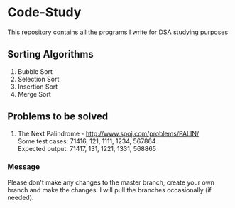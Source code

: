 # Code-Study
This repository contains all the programs I write for DSA studying purposes

## Sorting Algorithms
1. Bubble Sort
2. Selection Sort
3. Insertion Sort
4. Merge Sort

## Problems to be solved
1. The Next Palindrome - http://www.spoj.com/problems/PALIN/<br>
Some test cases: 71416, 121, 1111, 1234, 567864<br>
Expected output: 71417, 131, 1221, 1331, 568865

### Message
Please don't make any changes to the master branch, create your own branch and make the changes. I will pull the branches occasionally (if needed).
